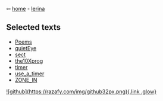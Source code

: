 ⇦ [home](../../../index.html) - [lerina](../index.html)

## Selected texts

- [Poems](poems.html)
- [quietEye](quietEye.html)
- [sect](sect.html)
- [the10Xprog](the10Xprog.html)
- [timer](timer.html)
- [use_a_timer](use_a_timer.html)
- [ZONE_IN](ZONE_IN.html)


<footer>
  <a href="https://github.com/lerina" target="_blank" title="github">![github](https://razafy.com/img/github32px.png){.link .glow}
  </a>
</footer>

